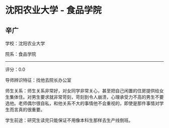 # 沈阳农业大学 - 食品学院

## 辛广

学校：沈阳农业大学

院系：食品学院

* * *

评分：0.0

导师辨识特征：找他去院长办公室

师生关系：师生关系非常好，对女同学非常关心，甚至把自己闲置的住房提供给女生集体住。对男生要求就非常苛刻，苛刻到令人崩溃，心理承受力不高的男生不要选他。老师偶尔很自私，和他关系不大的事情他不会重视的，即使是那件事情对学生而言真的很重要。

学生前途：研究生读完只能保证不用像本科生那样去生产线倒班。